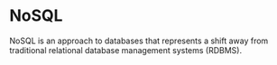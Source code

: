 # NoSQL
NoSQL is an approach to databases that represents a shift away from traditional relational database management systems (RDBMS).
